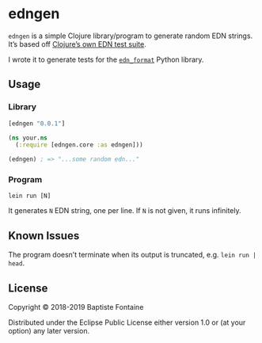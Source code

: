 # edngen

`edngen` is a simple Clojure library/program to generate random EDN strings.
It’s based off [Clojure’s own EDN test suite][clj].

I wrote it to generate tests for the [`edn_format`][py] Python library.

[clj]: https://github.com/clojure/clojure/blob/71511b7800e18c83377a322f43585a853b303698/test/clojure/test_clojure/edn.clj
[py]: https://github.com/swaroopch/edn_format#edn_format

## Usage

### Library

```clojure
[edngen "0.0.1"]
```

```clojure
(ns your.ns
  (:require [edngen.core :as edngen]))

(edngen) ; => "...some random edn..."
```

### Program

    lein run [N]

It generates `N` EDN string, one per line. If `N` is not given, it runs
infinitely.

## Known Issues

The program doesn’t terminate when its output is truncated, e.g. `lein run |
head`.

## License

Copyright © 2018-2019 Baptiste Fontaine

Distributed under the Eclipse Public License either version 1.0 or (at your
option) any later version.
